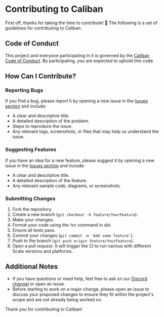 # Contributing to Caliban

First off, thanks for taking the time to contribute! 🎉
The following is a set of guidelines for contributing to Caliban.

## Code of Conduct

This project and everyone participating in it is governed by the [Caliban Code of Conduct](CODE_OF_CONDUCT.md). By participating, you are expected to uphold this code.

## How Can I Contribute?

### Reporting Bugs

If you find a bug, please report it by opening a new issue in the [Issues section](https://github.com/ghostdogpr/caliban/issues) and include:

- A clear and descriptive title.
- A detailed description of the problem.
- Steps to reproduce the issue.
- Any relevant logs, screenshots, or files that may help us understand the issue.

### Suggesting Features

If you have an idea for a new feature, please suggest it by opening a new issue in the [Issues section](https://github.com/ghostdogpr/caliban/issues) and include:

- A clear and descriptive title.
- A detailed description of the feature.
- Any relevant sample code, diagrams, or screenshots.

### Submitting Changes

1. Fork the repository.
2. Create a new branch (`git checkout -b feature/YourFeature`).
3. Make your changes.
4. Format your code using the `fmt` command in sbt.
5. Ensure all tests pass.
6. Commit your changes (`git commit -m 'Add some feature'`).
7. Push to the branch (`git push origin feature/YourFeature`).
8. Open a pull request. It will trigger the CI to run various with different Scala versions and platforms.

## Additional Notes

- If you have questions or need help, feel free to ask on our [Discord channel](https://discordapp.com/channels/629491597070827530/633200096393166868) or open an issue.
- Before starting to work on a major change, please open an issue to discuss your proposed changes to ensure they fit within the project's scope and are not already being worked on.

Thank you for contributing to Caliban!